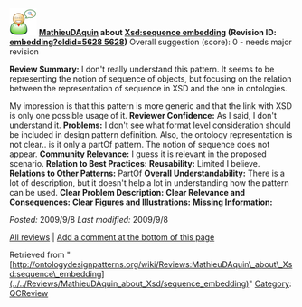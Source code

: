 [![](../../images/thumb/2/29/Reviewer.png/48px-Reviewer.png)](../../Image/Reviewer.png "Reviewer.png")
__[MathieuDAquin](../../User/MathieuDAquin "User:MathieuDAquin") about [Xsd:sequence embedding](../../Submissions/Xsd/sequence_embedding "Submissions:Xsd:sequence embedding") (Revision ID: [embedding?oldid=5628 5628](../../Submissions/Xsd/sequence "http://ontologydesignpatterns.org/wiki/Submissions:Xsd:sequence"))__
Overall suggestion (score): 0 - needs major revision




 __Review Summary:__ I don't really understand this pattern.
It seems to be representing the notion of sequence of objects, but focusing on the relation between the representation of sequence in XSD and the one in ontologies. 



My impression is that this pattern is more generic and that the link with XSD is only one possible usage of it.
__Reviewer Confidence:__ As I said, I don't understand it.
__Problems:__ I don't see what format level consideration should be included in design pattern definition.
Also, the ontology representation is not clear.. is it only a partOf pattern. The notion of sequence does not appear.
__Community Relevance:__ I guess it is relevant in the proposed scenario.
__Relation to Best Practices:__ 
__Reusability:__ Limited I believe.
__Relations to Other Patterns:__ PartOf
__Overall Understandability:__ There is a lot of description, but it doesn't help a lot in understanding how the pattern can be used.
__Clear Problem Description:__ 
__Clear Relevance and Consequences:__ 
__Clear Figures and Illustrations:__ 
__Missing Information:__ 

_Posted:_ 2009/9/8 _Last modified:_ 2009/9/8



[All reviews](../../Reviews/Main "Reviews:Main") | [Add a comment at the bottom of this page](index.php@title=Odp%253AAdd_comment&target=../../Reviews/MathieuDAquin_about_Xsd/sequence_embedding#New_comment "http://ontologydesignpatterns.org/wiki/index.php?title=Odp:Add_comment&target=Reviews:MathieuDAquin_about_Xsd:sequence_embedding#New_comment")


Retrieved from "[http://ontologydesignpatterns.org/wiki/Reviews:MathieuDAquin\_about\_Xsd:sequence\_embedding](../../Reviews/MathieuDAquin_about_Xsd/sequence_embedding)"
 [Category](http://ontologydesignpatterns.org/wiki/Special:Categories "Special:Categories"): [QCReview](../../Category/QCReview "Category:QCReview")